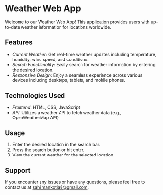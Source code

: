 # Weather Web App

Welcome to our Weather Web App! This application provides users with up-to-date weather information for locations worldwide.

## Features

- *Current Weather*: Get real-time weather updates including temperature, humidity, wind speed, and conditions.
- *Search Functionality*: Easily search for weather information by entering the desired location.
- *Responsive Design*: Enjoy a seamless experience across various devices including desktops, tablets, and mobile phones.

## Technologies Used

- *Frontend*: HTML, CSS, JavaScript
- *API*: Utilizes a weather API to fetch weather data (e.g., OpenWeatherMap API)
  
## Usage

1. Enter the desired location in the search bar.
2. Press the search button or hit enter.
3. View the current weather for the selected location.

## Support

If you encounter any issues or have any questions, please feel free to contact us at sahilmankotia8@gmail.com.
